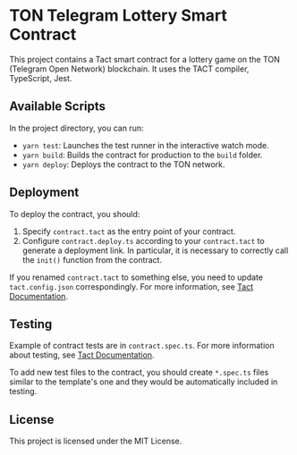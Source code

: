 # TON Telegram Lottery Smart Contract

This project contains a Tact smart contract for a lottery game on the TON (Telegram Open Network) blockchain. It uses the TACT compiler, TypeScript, Jest.

## Available Scripts

In the project directory, you can run:

- `yarn test`: Launches the test runner in the interactive watch mode.
- `yarn build`: Builds the contract for production to the `build` folder.
- `yarn deploy`: Deploys the contract to the TON network.

## Deployment

To deploy the contract, you should:

1) Specify `contract.tact` as the entry point of your contract.
2) Configure `contract.deploy.ts` according to your `contract.tact` to generate a deployment link. In particular, it is necessary to correctly call the `init()` function from the contract.

If you renamed `contract.tact` to something else, you need to update `tact.config.json` correspondingly. For more information, see [Tact Documentation](https://docs.tact-lang.org/language/guides/config).

## Testing

Example of contract tests are in `contract.spec.ts`. For more information about testing, see [Tact Documentation](https://docs.tact-lang.org/language/guides/debug).

To add new test files to the contract, you should create `*.spec.ts` files similar to the template's one and they would be automatically included in testing.

## License

This project is licensed under the MIT License.
